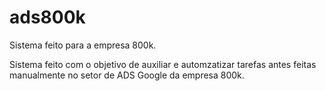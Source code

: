 # ads800k

Sistema feito para a empresa 800k.

Sistema feito com o objetivo de auxiliar e automzatizar tarefas antes feitas manualmente no setor de ADS Google da empresa 800k.
